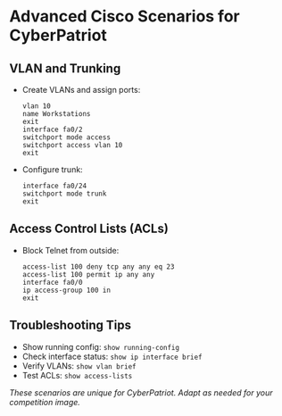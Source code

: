 # Advanced Cisco Scenarios for CyberPatriot

## VLAN and Trunking

- Create VLANs and assign ports:
  ```
  vlan 10
  name Workstations
  exit
  interface fa0/2
  switchport mode access
  switchport access vlan 10
  exit
  ```

- Configure trunk:
  ```
  interface fa0/24
  switchport mode trunk
  exit
  ```

## Access Control Lists (ACLs)

- Block Telnet from outside:
  ```
  access-list 100 deny tcp any any eq 23
  access-list 100 permit ip any any
  interface fa0/0
  ip access-group 100 in
  exit
  ```

## Troubleshooting Tips

- Show running config: `show running-config`
- Check interface status: `show ip interface brief`
- Verify VLANs: `show vlan brief`
- Test ACLs: `show access-lists`

*These scenarios are unique for CyberPatriot. Adapt as needed for your competition image.*

